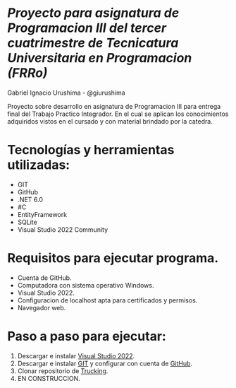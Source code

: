 <h1><em>Proyecto para asignatura de Programacion III del tercer cuatrimestre de Tecnicatura Universitaria en Programacion (FRRo)</em></h1>

Gabriel Ignacio Urushima - @giurushima

Proyecto sobre desarrollo en asignatura de Programacion III para entrega final del Trabajo Practico Integrador. En el cual se aplican los conocimientos adquiridos vistos en el cursado y con material brindado por la catedra.

# Tecnologías y herramientas utilizadas:
- GIT
- GitHub
- .NET 6.0
- #C
- EntityFramework
- SQLite
- Visual Studio 2022 Community

# Requisitos para ejecutar programa.
- Cuenta de GitHub.
- Computadora con sistema operativo Windows.
- Visual Studio 2022.
- Configuracion de localhost apta para certificados y permisos.
- Navegador web.

# Paso a paso para ejecutar:
1. Descargar e instalar [Visual Studio 2022](https://visualstudio.microsoft.com/es/).
2. Descargar e instalar [GIT](https://git-scm.com/) y configurar con cuenta de [GitHub](https://github.com/).
3. Clonar repositorio de [Trucking](https://github.com/giurushima/Trucking.git).
4. EN CONSTRUCCION.
